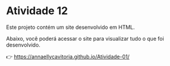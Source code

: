 # Atividade 12

Este projeto contém um site desenvolvido em HTML.

Abaixo, você poderá acessar o site para visualizar tudo o que foi desenvolvido.

👉 https://annaellycavitoria.github.io/Atividade-01/
